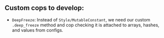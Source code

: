 ## Custom cops to develop:

* `DeepFreeze`: Instead of `Style/MutableConstant`, we need our custom `.deep_freeze` method and cop checking it is
  attached to arrays, hashes, and values from configs.
